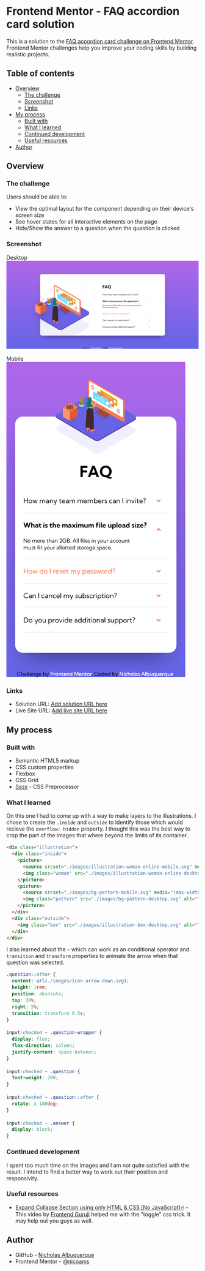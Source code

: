 # Frontend Mentor - FAQ accordion card solution

This is a solution to the [FAQ accordion card challenge on Frontend Mentor](https://www.frontendmentor.io/challenges/faq-accordion-card-XlyjD0Oam). Frontend Mentor challenges help you improve your coding skills by building realistic projects. 

## Table of contents

- [Overview](#overview)
  - [The challenge](#the-challenge)
  - [Screenshot](#screenshot)
  - [Links](#links)
- [My process](#my-process)
  - [Built with](#built-with)
  - [What I learned](#what-i-learned)
  - [Continued development](#continued-development)
  - [Useful resources](#useful-resources)
- [Author](#author)

## Overview

### The challenge

Users should be able to:

- View the optimal layout for the component depending on their device's screen size
- See hover states for all interactive elements on the page
- Hide/Show the answer to a question when the question is clicked

### Screenshot

Desktop 
![](./screenshots/FAQ%20Accordion%20Card%20-%20Desktop.png)

Mobile  
![](./screenshots/FAQ%20Accordion%20Card%20-%20Mobile.png)

### Links

- Solution URL: [Add solution URL here](https://your-solution-url.com)
- Live Site URL: [Add live site URL here](https://your-live-site-url.com)

## My process

### Built with

- Semantic HTML5 markup
- CSS custom properties
- Flexbox
- CSS Grid
- [Sass](sass-lang.com) - CSS Preprocessor

### What I learned

On this one I had to come up with a way to make layers to the illustrations. I chose to create the ``.inside`` and ``outside`` to identify those which would recieve the ``overflow: hidden`` property. I thought this was the best way to crop the part of the images that where beyond the limits of its container.

```html
<div class="illustration">
  <div class="inside">
    <picture>
      <source srcset="./images/illustration-woman-online-mobile.svg" media="(max-width: 600px)">
      <img class="woman" src="./images/illustration-woman-online-desktop.svg" alt="">
    </picture>
    <picture>
      <source srcset="./images/bg-pattern-mobile.svg" media="(max-width: 600px)">
      <img class="pattern" src="./images/bg-pattern-desktop.svg" alt="">
    </picture>
  </div>
  <div class="outside">
    <img class="box" src="./images/illustration-box-desktop.svg" alt="">
  </div>
</div>
```
I also learned about the ``~`` which can work as an conditional operator and ``transition`` and ``transform`` properties to animate the arrow when that question was selected.
```css
.question::after {
  content: url(./images/icon-arrow-down.svg);
  height: 1rem;
  position: absolute;
  top: 30%;
  right: 5%;
  transition: transform 0.5s;
}

input:checked ~ .question-wrapper {
  display: flex;
  flex-direction: column;
  justify-content: space-between;
}

input:checked ~ .question {
  font-weight: 700;
}

input:checked ~ .question::after {
  rotate: x 180deg;
}

input:checked ~ .answer {
  display: block;
}
```

### Continued development

I spent too much time on the images and I am not quite satisfied with the result. I intend to find a better way to work out their position and responsivity.

### Useful resources

- [Expand Collapse Section using only HTML & CSS [No JavaScript]🔥](https://www.youtube.com/watch?v=2cPKsxJcF9Y) - This video by [Frontend Guruji](https://www.youtube.com/@FrontendGuruji) helped me with the "toggle" css trick. It may help out you guys as well.

## Author

- GitHub - [Nicholas Albuquerque](https://www.github.com/nicoams)
- Frontend Mentor - [@nicoams](https://www.frontendmentor.io/profile/nicoams)